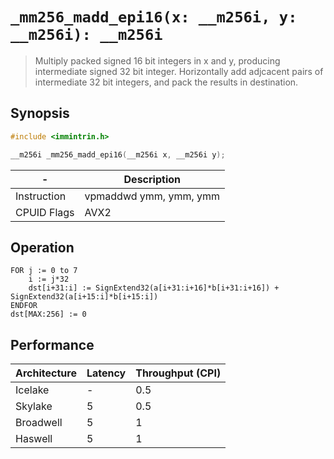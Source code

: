 `_mm256_madd_epi16(x: __m256i, y: __m256i): __m256i`
====================================================

> Multiply packed signed 16 bit integers in x and y, producing intermediate signed 32 bit integer. Horizontally add adjcacent pairs of intermediate 32 bit integers, and pack the results in destination.

## Synopsis

```c
#include <immintrin.h>

__m256i _mm256_madd_epi16(__m256i x, __m256i y);
```

| -           | Description            |
| ----------- | ---------------------- |
| Instruction | vpmaddwd ymm, ymm, ymm |
| CPUID Flags | AVX2                   |

## Operation

```
FOR j := 0 to 7
	i := j*32
	dst[i+31:i] := SignExtend32(a[i+31:i+16]*b[i+31:i+16]) + SignExtend32(a[i+15:i]*b[i+15:i])
ENDFOR
dst[MAX:256] := 0
```

## Performance

| Architecture | Latency | Throughput (CPI) |
| ------------ | ------- | ---------------- |
| Icelake      | -       | 0.5              |
| Skylake      | 5       | 0.5              |
| Broadwell    | 5       | 1                |
| Haswell      | 5       | 1                |
